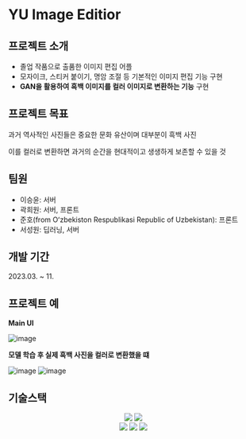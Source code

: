 # YU Image Editior

## 프로젝트 소개
- 졸업 작품으로 출품한 이미지 편집 어플
- 모자이크, 스티커 붙이기, 명암 조절 등 기본적인 이미지 편집 기능 구현
- **GAN을 활용하여 흑백 이미지를 컬러 이미지로 변환하는 기능** 구현

## 프로젝트 목표
과거 역사적인 사진들은 중요한 문화 유산이며 대부분이 흑백 사진

이를 컬러로 변환하면 과거의 순간을 현대적이고 생생하게 보존할 수 있을 것

## 팀원
- 이승윤: 서버
- 곽희원: 서버, 프론트
- 준호(from Oʻzbekiston Respublikasi Republic of Uzbekistan): 프론트
- 서성원: 딥러닝, 서버

## 개발 기간
2023.03. ~ 11.

## 프로젝트 예
**Main UI**

![image](https://github.com/user-attachments/assets/b1ff747f-12c3-4fb0-8ce8-8b560dcbb95e)

**모델 학습 후 실제 흑백 사진을 컬러로 변환했을 떄**

![image](https://github.com/user-attachments/assets/98791762-a871-45c3-b722-3d80838fb9c7) ![image](https://github.com/user-attachments/assets/66fc8be3-8b5d-471f-b01f-b7c2b4e9ab55)

## 기술스택
<div align=center>
  <img src="https://img.shields.io/badge/Java-437291?style=plastic&logo=OpenJDK&logoColor=white"/>
  <img src="https://img.shields.io/badge/Python-3776AB?style=plastic&logo=Python&logoColor=white"/>
  <br>
  <img src="https://img.shields.io/badge/Android Studio-3DDC84?style=plastic&logo=androidstudio&logoColor=white"/>
  <img src="https://img.shields.io/badge/Flask-000000?style=plastic&logo=flask&logoColor=white"/>
  <img src="https://img.shields.io/badge/PyTorch-EE4C2C?style=plastic&logo=pytorch&logoColor=white"/>
  <br>
</div>
